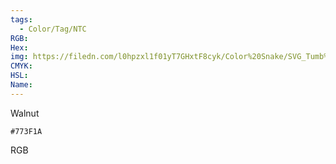 ```yaml
---
tags:
  - Color/Tag/NTC
RGB:
Hex:
img: https://filedn.com/l0hpzxl1f01yT7GHxtF8cyk/Color%20Snake/SVG_Tumb%20Mass%20No%20Name/773F1A.svg
CMYK:
HSL:
Name:
---
```

Walnut
```palette
#773F1A
```
RGB
